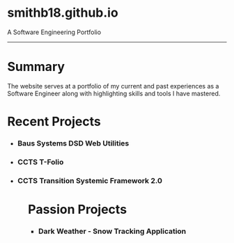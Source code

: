 # smithb18.github.io

A Software Engineering Portfolio 

<hr/>
<h1>Summary</h1>

The website serves at a portfolio of my current and past experiences as a Software Engineer along with highlighting skills and tools I have mastered. 

<h1>Recent Projects</h1>
<ul>
  <li><h3>Baus Systems DSD Web Utilities</h3></li>
  <li><h3>CCTS T-Folio</h3></li>
  <li><h3>CCTS Transition Systemic Framework 2.0</h3></li>
<ul/>
 
<h1>Passion Projects</h1>
<ul>
  <li><h3>Dark Weather - Snow Tracking Application</h3></li>
  
</ul>

